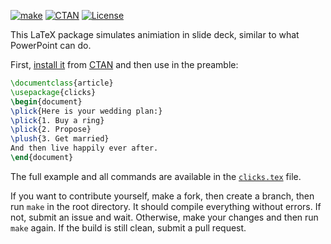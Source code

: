 [![make](https://github.com/yegor256/clicks/actions/workflows/l3build.yml/badge.svg)](https://github.com/yegor256/clicks/actions/workflows/l3build.yml)
[![CTAN](https://img.shields.io/ctan/v/clicks)](https://ctan.org/pkg/clicks)
[![License](https://img.shields.io/badge/license-MIT-green.svg)](https://github.com/yegor256/clicks/blob/master/LICENSE.txt)

This LaTeX package simulates animiation in slide deck, similar to what PowerPoint can do.

First, [install it](https://en.wikibooks.org/wiki/LaTeX/Installing_Extra_Packages)
from [CTAN](https://ctan.org/pkg/clicks) 
and then use in the preamble:

```tex
\documentclass{article}
\usepackage{clicks}
\begin{document}
\plick{Here is your wedding plan:}
\plick{1. Buy a ring}
\plick{2. Propose}
\plush{3. Get married}
And then live happily ever after.
\end{document}
```

The full example and all commands are available in the 
[`clicks.tex`](https://github.com/yegor256/clicks/blob/master/clicks.tex) file.

If you want to contribute yourself, make a fork, then create a branch, 
then run `make` in the root directory.
It should compile everything without errors. If not, submit an issue and wait.
Otherwise, make your changes and then run `make` again. If the build is
still clean, submit a pull request.

